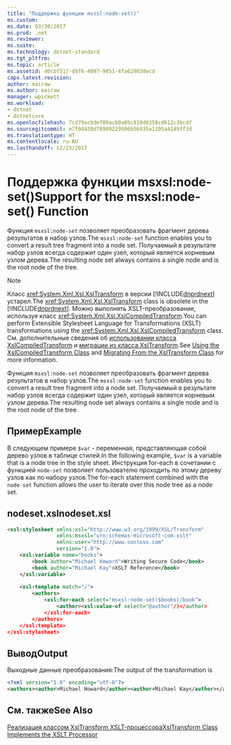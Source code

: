 ```yaml
---
title: "Поддержка функции msxsl:node-set()"
ms.custom: 
ms.date: 03/30/2017
ms.prod: .net
ms.reviewer: 
ms.suite: 
ms.technology: dotnet-standard
ms.tgt_pltfrm: 
ms.topic: article
ms.assetid: d0cbf517-d9f6-4097-9851-4fa62903decd
caps.latest.revision: 
author: mairaw
ms.author: mairaw
manager: wpickett
ms.workload:
- dotnet
- dotnetcore
ms.openlocfilehash: 7cd79acbdef09acb0a05c818d8358cd612c3bcdf
ms.sourcegitcommit: e7f04439d78909229506b56935a1105a4149ff3d
ms.translationtype: HT
ms.contentlocale: ru-RU
ms.lasthandoff: 12/23/2017
---
```

# <a name="support-for-the-msxslnode-set-function"></a><span data-ttu-id="d9c07-102">Поддержка функции msxsl:node-set()</span><span class="sxs-lookup"><span data-stu-id="d9c07-102">Support for the msxsl:node-set() Function</span></span>
<span data-ttu-id="d9c07-103">Функция `msxsl:node-set` позволяет преобразовать фрагмент дерева результатов в набор узлов.</span><span class="sxs-lookup"><span data-stu-id="d9c07-103">The `msxsl:node-set` function enables you to convert a result tree fragment into a node set.</span></span> <span data-ttu-id="d9c07-104">Получаемый в результате набор узлов всегда содержит один узел, который является корневым узлом дерева.</span><span class="sxs-lookup"><span data-stu-id="d9c07-104">The resulting node set always contains a single node and is the root node of the tree.</span></span>  
  
> [!NOTE]
>  <span data-ttu-id="d9c07-105">Класс <xref:System.Xml.Xsl.XslTransform> в версии [!INCLUDE[dnprdnext](../../../../includes/dnprdnext-md.md)] устарел.</span><span class="sxs-lookup"><span data-stu-id="d9c07-105">The <xref:System.Xml.Xsl.XslTransform> class is obsolete in the [!INCLUDE[dnprdnext](../../../../includes/dnprdnext-md.md)].</span></span> <span data-ttu-id="d9c07-106">Можно выполнять XSLT-преобразование, используя класс <xref:System.Xml.Xsl.XslCompiledTransform>.</span><span class="sxs-lookup"><span data-stu-id="d9c07-106">You can perform Extensible Stylesheet Language for Transformations (XSLT) transformations using the <xref:System.Xml.Xsl.XslCompiledTransform> class.</span></span> <span data-ttu-id="d9c07-107">См. дополнительные сведения об [использовании класса XslCompiledTransform](../../../../docs/standard/data/xml/using-the-xslcompiledtransform-class.md) и [миграции из класса XslTransform](../../../../docs/standard/data/xml/migrating-from-the-xsltransform-class.md).</span><span class="sxs-lookup"><span data-stu-id="d9c07-107">See [Using the XslCompiledTransform Class](../../../../docs/standard/data/xml/using-the-xslcompiledtransform-class.md) and [Migrating From the XslTransform Class](../../../../docs/standard/data/xml/migrating-from-the-xsltransform-class.md) for more information.</span></span>  
  
 <span data-ttu-id="d9c07-108">Функция `msxsl:node-set` позволяет преобразовать фрагмент дерева результатов в набор узлов.</span><span class="sxs-lookup"><span data-stu-id="d9c07-108">The `msxsl:node-set` function enables you to convert a result tree fragment into a node set.</span></span> <span data-ttu-id="d9c07-109">Получаемый в результате набор узлов всегда содержит один узел, который является корневым узлом дерева.</span><span class="sxs-lookup"><span data-stu-id="d9c07-109">The resulting node set always contains a single node and is the root node of the tree.</span></span>  
  
## <a name="example"></a><span data-ttu-id="d9c07-110">Пример</span><span class="sxs-lookup"><span data-stu-id="d9c07-110">Example</span></span>  
 <span data-ttu-id="d9c07-111">В следующем примере `$var` - переменная, представляющая собой дерево узлов в таблице стилей.</span><span class="sxs-lookup"><span data-stu-id="d9c07-111">In the following example, `$var` is a variable that is a node tree in the style sheet.</span></span> <span data-ttu-id="d9c07-112">Инструкция for-each в сочетании с функцией `node-set` позволяет пользователю проходить по этому дереву узлов как по набору узлов.</span><span class="sxs-lookup"><span data-stu-id="d9c07-112">The for-each statement combined with the `node-set` function allows the user to iterate over this node tree as a node set.</span></span>  
  
## <a name="nodesetxsl"></a><span data-ttu-id="d9c07-113">nodeset.xsl</span><span class="sxs-lookup"><span data-stu-id="d9c07-113">nodeset.xsl</span></span>  
  
```xml  
<xsl:stylesheet xmlns:xsl="http://www.w3.org/1999/XSL/Transform"  
                xmlns:msxsl="urn:schemas-microsoft-com:xslt"  
                xmlns:user="http://www.contoso.com"  
                version="1.0">  
    <xsl:variable name="books">  
        <book author="Michael Howard">Writing Secure Code</book>  
        <book author="Michael Kay">XSLT Reference</book>  
    </xsl:variable>  
  
    <xsl:template match="/">  
        <authors>  
            <xsl:for-each select="msxsl:node-set($books)/book">   
                <author><xsl:value-of select="@author"/)</author>  
            </xsl:for-each>  
        </authors>  
    </xsl:template>  
</xsl:stylesheet>  
```  
  
## <a name="output"></a><span data-ttu-id="d9c07-114">Вывод</span><span class="sxs-lookup"><span data-stu-id="d9c07-114">Output</span></span>  
 <span data-ttu-id="d9c07-115">Выходные данные преобразования:</span><span class="sxs-lookup"><span data-stu-id="d9c07-115">The output of the transformation is</span></span>  
  
```xml  
<?xml version="1.0" encoding="utf-8"?>  
<authors><author>Michael Howard</author><author>Michael Kay</author></authors>  
```  
  
## <a name="see-also"></a><span data-ttu-id="d9c07-116">См. также</span><span class="sxs-lookup"><span data-stu-id="d9c07-116">See Also</span></span>  
 [<span data-ttu-id="d9c07-117">Реализация классом XslTransform XSLT-процессора</span><span class="sxs-lookup"><span data-stu-id="d9c07-117">XslTransform Class Implements the XSLT Processor</span></span>](../../../../docs/standard/data/xml/xsltransform-class-implements-the-xslt-processor.md)
